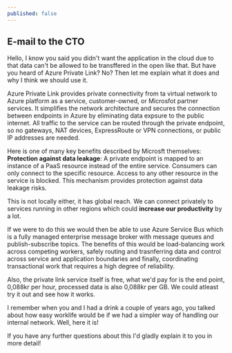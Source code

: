 ```yaml
---
published: false
---
```

## E-mail to the CTO

Hello, I know you said you didn't want the application in the cloud due to that data can't be allowed to be transffered in the open like that. But have you heard of Azure Private Link? No? Then let me explain what it does and why I think we should use it. 

Azure Private Link provides private connectivity from ta virtual network to Azure platform as a service, customer-owned, or Microsfot partner services. It simplifies the network architecture and secures the connection between endpoints in Azure by eliminating data expsure to the public internet. All traffic to the service can be routed through the private endpoint, so no gateways, NAT devices, ExpressRoute or VPN connections, or public IP addresses are needed. 

Here is one of many key benefits described by Microsft themselves: **Protection against data leakage**: A private endpoint is mapped to an instance of a PaaS resource instead of the entire service. Consumers can only connect to the specific resource. Access to any other resource in the service is blocked. This mechanism provides protection against data leakage risks.

This is not locally either, it has global reach. We can connect privately to services running in other regions which could **increase our productivity** by a lot. 

If we were to do this we would then be able to use Azure Service Bus which is a fully managed enterprise message broker with message queues and publish-subscribe topics. The benefits of this would be load-balancing work across competing workers, safely routing and trasnferring data and control across service and application boundaries and finally, coordinating transactional work that requires a high degree of reliability. 

Also, the private link service itself is free, what we'd pay for is the end point, 0,088kr per hour, processed data is also 0,088kr per GB. We could atleast try it out and see how it works.  

I remember when you and I had a drink a couple of years ago, you talked about how easy worklife would be if we had a simpler way of handling our internal network. Well, here it is!  

If you have any further questions about this I'd gladly explain it to you in more detail!







